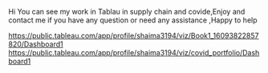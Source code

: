 Hi You can see my work in Tablau in supply chain and covide,Enjoy and contact me if you have any question or need any assistance ,Happy to help

https://public.tableau.com/app/profile/shaima3194/viz/Book1_16093822857820/Dashboard1
https://public.tableau.com/app/profile/shaima3194/viz/covid_portfolio/Dashboard1
